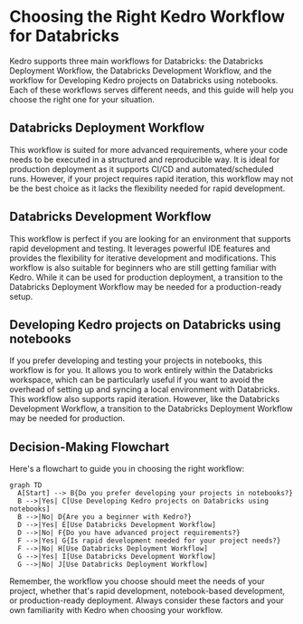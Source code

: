 # Choosing the Right Kedro Workflow for Databricks

Kedro supports three main workflows for Databricks: the Databricks Deployment Workflow, the Databricks Development Workflow, and the workflow for Developing Kedro projects on Databricks using notebooks. Each of these workflows serves different needs, and this guide will help you choose the right one for your situation.

## Databricks Deployment Workflow

This workflow is suited for more advanced requirements, where your code needs to be executed in a structured and reproducible way. It is ideal for production deployment as it supports CI/CD and automated/scheduled runs. However, if your project requires rapid iteration, this workflow may not be the best choice as it lacks the flexibility needed for rapid development.


## Databricks Development Workflow

This workflow is perfect if you are looking for an environment that supports rapid development and testing. It leverages powerful IDE features and provides the flexibility for iterative development and modifications. This workflow is also suitable for beginners who are still getting familiar with Kedro. While it can be used for production deployment, a transition to the Databricks Deployment Workflow may be needed for a production-ready setup.

## Developing Kedro projects on Databricks using notebooks

If you prefer developing and testing your projects in notebooks, this workflow is for you. It allows you to work entirely within the Databricks workspace, which can be particularly useful if you want to avoid the overhead of setting up and syncing a local environment with Databricks. This workflow also supports rapid iteration. However, like the Databricks Development Workflow, a transition to the Databricks Deployment Workflow may be needed for production.

## Decision-Making Flowchart

Here's a flowchart to guide you in choosing the right workflow:

```mermaid
graph TD
  A[Start] --> B{Do you prefer developing your projects in notebooks?}
  B -->|Yes| C[Use Developing Kedro projects on Databricks using notebooks]
  B -->|No| D{Are you a beginner with Kedro?}
  D -->|Yes| E[Use Databricks Development Workflow]
  D -->|No| F{Do you have advanced project requirements?}
  F -->|Yes| G{Is rapid development needed for your project needs?}
  F -->|No| H[Use Databricks Deployment Workflow]
  G -->|Yes| I[Use Databricks Development Workflow]
  G -->|No| J[Use Databricks Deployment Workflow]
```

Remember, the workflow you choose should meet the needs of your project, whether that's rapid development, notebook-based development, or production-ready deployment. Always consider these factors and your own familiarity with Kedro when choosing your workflow.

